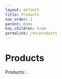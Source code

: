 ```yaml
---
layout: default
title: Products
nav_order: 1
parent: Home
has_children: true
permalink: /en/products
---
```


# Products

Products: .